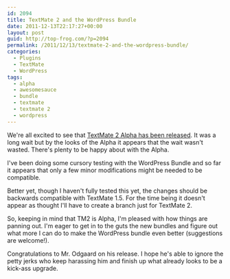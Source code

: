 ```yaml
---
id: 2094
title: TextMate 2 and the WordPress Bundle
date: 2011-12-13T22:17:27+00:00
layout: post
guid: http://top-frog.com/?p=2094
permalink: /2011/12/13/textmate-2-and-the-wordpress-bundle/
categories:
  - Plugins
  - TextMate
  - WordPress
tags:
  - alpha
  - awesomesauce
  - bundle
  - textmate
  - textmate 2
  - wordpress
---
```

We're all excited to see that [TextMate 2 Alpha has been released](http://blog.macromates.com/2011/textmate-2-0-alpha/). It was a long wait but by the looks of the Alpha it appears that the wait wasn't wasted. There's plenty to be happy about with the Alpha.

I've been doing some cursory testing with the WordPress Bundle and so far it appears that only a few minor modifications might be needed to be compatible. 

Better yet, though I haven't fully tested this yet, the changes should be backwards compatible with TextMate 1.5. For the time being it doesn't appear as thought I'll have to create a branch just for TextMate 2.

So, keeping in mind that TM2 is Alpha, I'm pleased with how things are panning out. I'm eager to get in to the guts the new bundles and figure out what more I can do to make the WordPress bundle even better (suggestions are welcome!).

Congratulations to Mr. Odgaard on his release. I hope he's able to ignore the petty jerks who keep harassing him and finish up what already looks to be a kick-ass upgrade.